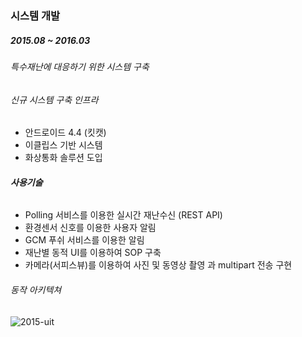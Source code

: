 ### 시스템 개발

##### 2015.08 ~ 2016.03

###### 특수재난에 대응하기 위한 시스템 구축

###### 신규 시스템 구축 인프라
  - 안드로이드 4.4 (킷캣)
  - 이클립스 기반 시스템
  - 화상통화 솔루션 도입 
  
###### **사용기술**
  - Polling 서비스를 이용한 실시간 재난수신 (REST API)
  - 환경센서 신호를 이용한 사용자 알림
  - GCM 푸쉬 서비스를 이용한 알림
  - 재난별 동적 UI를 이용하여 SOP 구축
  - 카메라(서피스뷰)를 이용하여 사진 및 동영상 촬영 과 multipart 전송 구현

###### 동작 아키텍쳐
  ![2015-uit](https://user-images.githubusercontent.com/51183027/70994038-a8003280-2110-11ea-9a5d-808775789dc2.PNG)
